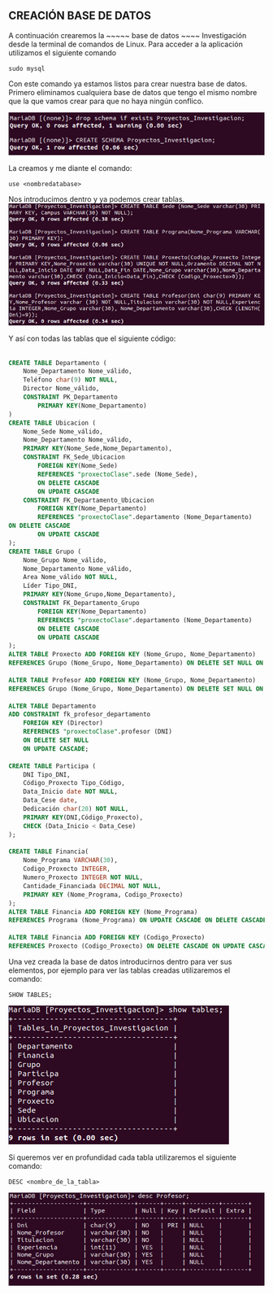 ## CREACIÓN BASE DE DATOS ##

A continuación crearemos la ~~~~~ base de datos ~~~~ Investigación desde la terminal de comandos de Linux. Para acceder a la aplicación utilizamos el siguiente comando 
~~~~
sudo mysql
~~~~

Con este comando ya estamos listos para crear nuestra base de datos.
Primero eliminamos cualquiera base de datos que tengo el mismo nombre que la que vamos crear para que no haya ningún conflico.

![imagen](https://github.com/AlbertoMartinezPose/tarea-3-bases/blob/master/0.1.PNG?raw=true)

La creamos y me diante el comando:
~~~~
use <nombredatabase>
~~~~
Nos introducimos dentro y ya podemos crear tablas.
![imagen](https://github.com/AlbertoMartinezPose/tarea-3-bases/blob/master/0.2.PNG?raw=true)


Y así con todas las tablas que el siguiente código:
~~~~sql

CREATE TABLE Departamento (
	Nome_Departamento Nome_válido,
	Teléfono char(9) NOT NULL,
	Director Nome_válido,
	CONSTRAINT PK_Departamento
		PRIMARY KEY(Nome_Departamento)
)
CREATE TABLE Ubicacion (
	Nome_Sede Nome_válido,
	Nome_Departamento Nome_válido,
	PRIMARY KEY(Nome_Sede,Nome_Departamento),
	CONSTRAINT FK_Sede_Ubicacion
		FOREIGN KEY(Nome_Sede) 
		REFERENCES "proxectoClase".sede (Nome_Sede),
		ON DELETE CASCADE
		ON UPDATE CASCADE
	CONSTRAINT FK_Departamento_Ubicacion
		FOREIGN KEY(Nome_Departamento)
		REFERENCES "proxectoClase".departamento (Nome_Departamento)
ON DELETE CASCADE
		ON UPDATE CASCADE
);
CREATE TABLE Grupo (
	Nome_Grupo Nome_válido,
	Nome_Departamento Nome_válido,
	Area Nome_válido NOT NULL,
	Líder Tipo_DNI,
	PRIMARY KEY(Nome_Grupo,Nome_Departamento),
	CONSTRAINT FK_Departamento_Grupo
		FOREIGN KEY(Nome_Departamento)
		REFERENCES "proxectoClase".departamento (Nome_Departamento)
		ON DELETE CASCADE
		ON UPDATE CASCADE
);
ALTER TABLE Proxecto ADD FOREIGN KEY (Nome_Grupo, Nome_Departamento)
REFERENCES Grupo (Nome_Grupo, Nome_Departamento) ON DELETE SET NULL ON UPDATE CASCADE;

ALTER TABLE Profesor ADD FOREIGN KEY (Nome_Grupo, Nome_Departamento)
REFERENCES Grupo (Nome_Grupo, Nome_Departamento) ON DELETE SET NULL ON UPDATE CASCADE;

ALTER TABLE Departamento
ADD CONSTRAINT fk_profesor_departamento
	FOREIGN KEY (Director) 
	REFERENCES "proxectoClase".profesor (DNI)
	ON DELETE SET NULL
	ON UPDATE CASCADE;
	
CREATE TABLE Participa (
	DNI Tipo_DNI,
	Código_Proxecto Tipo_Código,
	Data_Inicio date NOT NULL,
	Data_Cese date,
	Dedicación char(20) NOT NULL,
	PRIMARY KEY(DNI,Código_Proxecto),
	CHECK (Data_Inicio < Data_Cese)
);

CREATE TABLE Financia(
	Nome_Programa VARCHAR(30),
	Codigo_Proxecto INTEGER,
	Numero_Proxecto INTEGER NOT NULL,
	Cantidade_Financiada DECIMAL NOT NULL,
	PRIMARY KEY (Nome_Programa, Codigo_Proxecto)
);
ALTER TABLE Financia ADD FOREIGN KEY (Nome_Programa)
REFERENCES Programa (Nome_Programa) ON UPDATE CASCADE ON DELETE CASCADE;

ALTER TABLE Financia ADD FOREIGN KEY (Codigo_Proxecto)
REFERENCES Proxecto (Codigo_Proxecto) ON DELETE CASCADE ON UPDATE CASCADE;
~~~~

Una vez creada la base de datos introducirnos dentro para ver sus elementos, por ejemplo para ver las tablas creadas utilizaremos el comando:
~~~~
SHOW TABLES;
~~~~
![imagen](https://github.com/AlbertoMartinezPose/tarea-3-bases/blob/master/0.3.PNG?raw=true)

Si queremos ver en profundidad cada tabla utilizaremos el siguiente comando:
~~~~
DESC <nombre_de_la_tabla>
~~~~
![imagen](https://github.com/AlbertoMartinezPose/tarea-3-bases/blob/master/0.4.PNG?raw=true)



